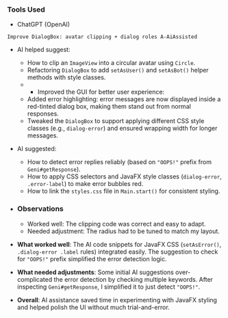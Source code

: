 
### Tools Used
- ChatGPT (OpenAI)

`Improve DialogBox: avatar clipping + dialog roles A-AiAssisted`
- AI helped suggest:
    - How to clip an `ImageView` into a circular avatar using `Circle`.
    - Refactoring `DialogBox` to add `setAsUser()` and `setAsBot()` helper methods with style classes.
    - - Improved the GUI for better user experience:
  - Added error highlighting: error messages are now displayed inside a red-tinted dialog box, making them stand out from normal responses.
  - Tweaked the `DialogBox` to support applying different CSS style classes (e.g., `dialog-error`) and ensured wrapping width for longer messages.
- AI suggested:
  - How to detect error replies reliably (based on `"OOPS!"` prefix from `Geni#getResponse`).
  - How to apply CSS selectors and JavaFX style classes (`dialog-error`, `.error-label`) to make error bubbles red.
  - How to link the `styles.css` file in `Main.start()` for consistent styling.

- ### Observations
    - Worked well: The clipping code was correct and easy to adapt.
    - Needed adjustment: The radius had to be tuned to match my layout.
- **What worked well**: The AI code snippets for JavaFX CSS (`setAsError()`, `.dialog-error .label` rules) integrated easily. The suggestion to check for `"OOPS!"` prefix simplified the error detection logic.
- **What needed adjustments**: Some initial AI suggestions over-complicated the error detection by checking multiple keywords. After inspecting `Geni#getResponse`, I simplified it to just detect `"OOPS!"`.
- **Overall**: AI assistance saved time in experimenting with JavaFX styling and helped polish the UI without much trial-and-error.
